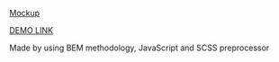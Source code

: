 
[Mockup](https://www.figma.com/file/i8XiqSgs44QEVPHuMbkNO2/museum-prototype?node-id=323%3A1957)

[DEMO LINK](https://morozoleh.github.io/museum-2/)

Made by using BEM methodology, JavaScript and SCSS preprocessor
